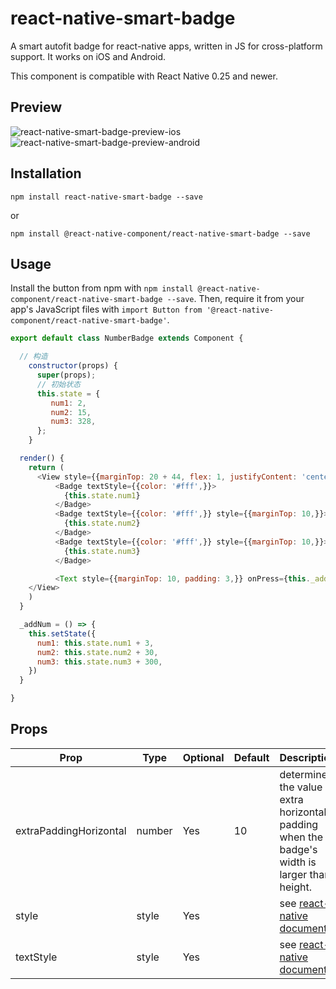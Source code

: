 # react-native-smart-badge
A smart autofit badge for react-native apps, written in JS for cross-platform support.
It works on iOS and Android.

This component is compatible with React Native 0.25 and newer.

## Preview

![react-native-smart-badge-preview-ios][1]
![react-native-smart-badge-preview-android][4]

## Installation

```
npm install react-native-smart-badge --save
```

or

```
npm install @react-native-component/react-native-smart-badge --save
```



## Usage

Install the button from npm with `npm install @react-native-component/react-native-smart-badge --save`.
Then, require it from your app's JavaScript files with `import Button from '@react-native-component/react-native-smart-badge'`.

```js
export default class NumberBadge extends Component {

  // 构造
    constructor(props) {
      super(props);
      // 初始状态
      this.state = {
         num1: 2,
         num2: 15,
         num3: 328,
      };
    }

  render() {
    return (
      <View style={{marginTop: 20 + 44, flex: 1, justifyContent: 'center', alignItems: 'center', }}>
          <Badge textStyle={{color: '#fff',}}>
            {this.state.num1}
          </Badge>
          <Badge textStyle={{color: '#fff',}} style={{marginTop: 10,}}>
            {this.state.num2}
          </Badge>
          <Badge textStyle={{color: '#fff',}} style={{marginTop: 10,}}>
            {this.state.num3}
          </Badge>

          <Text style={{marginTop: 10, padding: 3,}} onPress={this._addNum}>click to add num(点击增加数字)</Text>
    </View>
    )
  }

  _addNum = () => {
    this.setState({
      num1: this.state.num1 + 3,
      num2: this.state.num2 + 30,
      num3: this.state.num3 + 300,
    })
  }

}
```

## Props

Prop                   | Type   | Optional | Default   | Description
---------------------- | ------ | -------- | --------- | -----------
extraPaddingHorizontal | number | Yes      | 10        | determines the value of extra horizontal padding when the badge's width is larger than height.
style                  | style  | Yes      |           | see [react-native documents][2]
textStyle              | style  | Yes      |           | see [react-native documents][3]

[1]: http://cyqresig.github.io/img/react-native-smart-badge-preview-ios-v1.0.2.gif
[2]: https://facebook.github.io/react-native/docs/style.html
[3]: https://facebook.github.io/react-native/docs/text.html#style
[4]: http://cyqresig.github.io/img/react-native-smart-badge-preview-android-v1.0.2.gif
